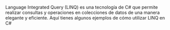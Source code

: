 Language Integrated Query (LINQ) es una tecnología de C# que permite realizar consultas y operaciones en colecciones de datos de una manera elegante y eficiente. Aquí tienes algunos ejemplos de cómo utilizar LINQ en C#
